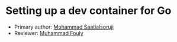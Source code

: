 # Setting up a dev container for Go

* Primary author: [Mohammad Saatialsoruji](https://github.com/meihab)
* Reviewer: [Muhammad Fouly](https://github.com/MuhammadDF)